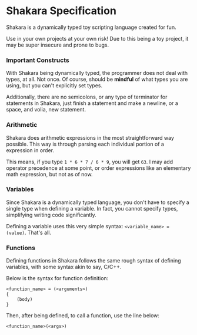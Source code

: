 # Shakara Specification

Shakara is a dynamically typed toy scripting
language created for fun.

Use in your own projects at your own risk!
Due to this being a toy project, it may
be super insecure and prone to bugs.

### Important Constructs

With Shakara being dynamically typed, the programmer
does not deal with types, at all. Not once.
Of course, should be **mindful** of what types you are
using, but you can't explicitly set types.

Additionally, there are no semicolons, or any type of
terminator for statements in Shakara, just finish a
statement and make a newline, or a space, and volia,
new statement.

### Arithmetic

Shakara does arithmetic expressions in the most
straightforward way possible.
This way is through parsing each individual portion
of a expression in order.

This means, if you type `1 * 6 * 7 / 6 * 9`,
you will get `63`. I may add operator precedence
at some point, or order expressions like an elementary
math expression, but not as of now.

### Variables

Since Shakara is a dynamically typed language, you don't
have to specify a single type when defining a variable.
In fact, you cannot specify types, simplifying writing
code significantly.

Defining a variable uses this very simple syntax: `<variable_name> = (value)`. That's all.

### Functions

Defining functions in Shakara follows the same rough
syntax of defining variables, with some syntax akin
to say, C/C++.

Below is the syntax for function definition:

    <function_name> = (<arguments>)
    {
        (body)
    }

Then, after being defined, to call a function, use the line
below:

    <function_name>(<args>)